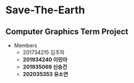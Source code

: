 # Save-The-Earth

## Computer Graphics Term Project

- Members
  - 201734215 김주하
  - **201934240 이민아**
  - **201935069 신승건**
  - **202035353 유소연**
